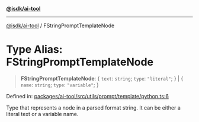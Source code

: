 [**@isdk/ai-tool**](../README.md)

***

[@isdk/ai-tool](../globals.md) / FStringPromptTemplateNode

# Type Alias: FStringPromptTemplateNode

> **FStringPromptTemplateNode**: \{ `text`: `string`; `type`: `"literal"`; \} \| \{ `name`: `string`; `type`: `"variable"`; \}

Defined in: [packages/ai-tool/src/utils/prompt/template/python.ts:6](https://github.com/isdk/ai-tool.js/blob/7135b3a67072644f21685b76900b7f351401749e/src/utils/prompt/template/python.ts#L6)

Type that represents a node in a parsed format string. It can be either
a literal text or a variable name.

